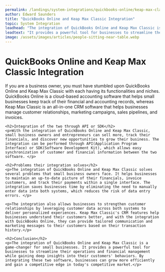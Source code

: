 ```yaml
---
permalink: /landings/system-integrations/quickbooks-online/keap-max-classic
author: Edward Saunders
title: "QuickBooks Online and Keap Max Classic Integration"
topic: System Integration
leadhead: "The integration of QuickBooks Online and Keap Max Classic is a game-changer for small businesses"
leadtext: "It provides a powerful tool for businesses to streamline their operations and financial management while gaining deep insights into their customers' behaviors. By integrating these two software, businesses can grow more efficiently and gain a competitive edge in today's competitive market."
image: /assets/images/articles/people-sitting-near-table.webp
---
```

<div class="arttext">	<h1>QuickBooks Online and Keap Max Classic Integration</h1>
	<p>If you are a business owner, you must have stumbled upon QuickBooks Online and Keap Max Classic with each having its functionalities and niches. QuickBooks Online is a cloud-based accounting software that helps small businesses keep track of their financial and accounting records, whereas Keap Max Classic is an all-in-one CRM software that helps businesses manage customer relationships, marketing campaigns, sales pipelines, and invoices.</p>
	
	<h2>Integration of the two through API or SDK</h2>
	<p>With the integration of QuickBooks Online and Keap Max Classic, small business owners and entrepreneurs can sell more, track their financials, and discover new opportunities to grow their business. The integration can be performed through API(Application Program Interface) or SDK(Software Development Kit), which allows easy synchronization of customer and financial information between the two software. </p>

	<h2>Problems their integration solves</h2>
	<p>The integration of QuickBooks Online and Keap Max Classic solves several problems that small business owners face. It helps businesses to maintain an up-to-date picture of their financials, invoice customers, and track their payments within a single interface. The integration saves businesses time by eliminating the need to manually enter data into both systems, which reduces the risk of data entry errors. </p>

	<p>The integration also allows businesses to strengthen customer relationships by leveraging customer data across both systems to deliver personalized experiences. Keap Max Classic's CRM features help businesses understand their customers better, and with the integration with QuickBooks Online, they can provide tailored communication and marketing messages to their customers based on their transaction history.</p>

	<h2>Conclusion</h2>
	<p>The integration of QuickBooks Online and Keap Max Classic is a game-changer for small businesses. It provides a powerful tool for businesses to streamline their operations and financial management while gaining deep insights into their customers' behaviors. By integrating these two software, businesses can grow more efficiently and gain a competitive edge in today's competitive market.</p>

</div>